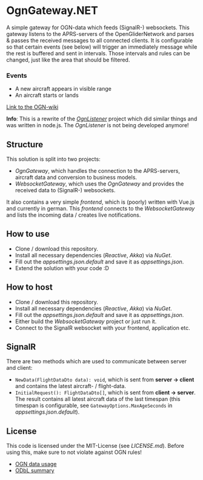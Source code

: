 # OgnGateway.NET
A simple gateway for OGN-data which feeds (SignalR-) websockets.
This gateway listens to the APRS-servers of the OpenGliderNetwork and parses & passes the received messages to all
connected clients. It is configurable so that certain events (see below) will trigger an immediately message while the
rest is buffered and sent in intervals. Those intervals and rules can be changed, just like the area that should be
filtered.

### Events
- A new aircraft appears in visible range
- An aircraft starts or lands

[Link to the OGN-wiki](http://wiki.glidernet.org/)

**Info**: This is a rewrite of the _[OgnListener](https://gitlab.com/neon-js/ognlistener/)_ project which did similar
things and was written in node.js. The _OgnListener_ is not being developed anymore!

## Structure
This solution is split into two projects:

- _OgnGateway_, which handles the connection to the APRS-servers, aircraft data and conversion to business models.
- _WebsocketGateway_, which uses the _OgnGateway_ and provides the received data to (SignalR-) websockets.

It also contains a very simple _frontend_, which is (poorly) written with Vue.js and currently in german.
This _frontend_ connects to the _WebsocketGateway_ and lists the incoming data / creates live notifications.

## How to use
- Clone / download this repository.
- Install all necessary dependencies (_Reactive_, _Akka_) via _NuGet_.
- Fill out the _appsettings.json.default_ and save it as _appsettings.json_.
- Extend the solution with your code :D

## How to host
- Clone / download this repository.
- Install all necessary dependencies (_Reactive_, _Akka_) via _NuGet_.
- Fill out the _appsettings.json.default_ and save it as _appsettings.json_.
- Either build the _WebsocketGateway_ project or just run it.
- Connect to the SignalR websocket with your frontend, application etc.

## SignalR
There are two methods which are used to communicate between server and client:

- `NewData(FlightDataDto data): void`, which is sent from **server -> client** and contains the latest aircraft- /
   flight-data.
- `InitialRequest(): FlightDataDto[]`, which is sent from **client -> server**. The result contains all latest aircraft
   data of the last timespan (this timespan is configurable, see `GatewayOptions.MaxAgeSeconds` in
   _appsettings.json.default_).

## License
This code is licensed under the MIT-License (see _LICENSE.md_).
Before using this, make sure to not violate against OGN rules!

- [OGN data usage](https://www.glidernet.org/ogn-data-usage/)
- [ODbL summary](https://opendatacommons.org/licenses/odbl/summary/)

